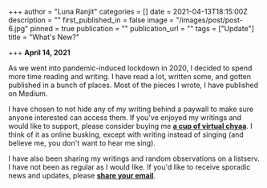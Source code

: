 +++
author = "Luna Ranjit"
categories = []
date = 2021-04-13T18:15:00Z
description = ""
first_published_in = false
image = "/images/post/post-6.jpg"
pinned = true
publication = ""
publication_url = ""
tags = ["Update"]
title = "What's New?"

+++
**April 14, 2021**

As we went into pandemic-induced lockdown in 2020, I decided to spend more time reading and writing. I have read a lot, written some, and gotten published in a bunch of places. Most of the pieces I wrote, I have published on Medium. 

I have chosen to not hide any of my writing behind a paywall to make sure anyone interested can access them. If you've enjoyed my writings and would like to support, please consider buying me [**a cup of virtual chyaa**](https://www.buymeacoffee.com/lunaranjit). I think of it as online busking, except with writing instead of singing (and believe me, you don't want to hear me sing). 

I have also been sharing my writings and random observations on a listserv. I have not been as regular as I would like. If you'd like to receive sporadic news and updates, please [**share your email**](http://tinyletter.com/LunaRanjit).